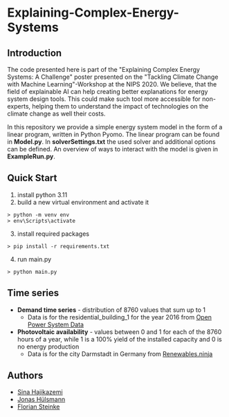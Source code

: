 # Explaining-Complex-Energy-Systems

## Introduction
The code presented here is part of the "Explaining Complex Energy Systems: A Challenge" poster presented on the "Tackling Climate Change with Machine Learning"-Workshop at the NIPS 2020.
We believe, that the field of explainable AI can help creating better explanations for energy system design tools.
This could make such tool more accessible for non-experts, helping them to understand the impact of technologies on the climate change as well their costs.

In this repository we provide a simple energy system model in the form of a linear program, written in Python Pyomo.
The linear program can be found in **Model.py**. 
In **solverSettings.txt** the used solver and additional options can be defined. 
An overview of ways to interact with the model is given in **ExampleRun.py**.

## Quick Start
1. install python 3.11
2. build a new virtual environment and activate it
```console
> python -m venv env
> env\Scripts\activate
```
3. install required packages
```console
> pip install -r requirements.txt
```
4. run main.py
```console
> python main.py
```


## Time series
* **Demand time series** - distribution of 8760 values that sum up to 1
  * Data is for the residential_building_1 for the year 2016 from [Open Power System Data](https://data.open-power-system-data.org/household_data/2020-04-15)
* **Photovoltaic availability** - values between 0 and 1 for each of the 8760 hours of a year, while 1 is a 100% yield of the installed capacity and 0 is no energy production
  * Data is for the city Darmstadt in Germany from [Renewables.ninja](https://www.renewables.ninja/)

## Authors
* [Sina Hajikazemi](https://www.eins.tu-darmstadt.de/eins/team/sina-hajikazemi)
* [Jonas H&uuml;lsmann](https://www.eins.tu-darmstadt.de/eins/team/jonas-huelsmann)
* [Florian Steinke](https://www.eins.tu-darmstadt.de/eins/team/florian-steinke)
